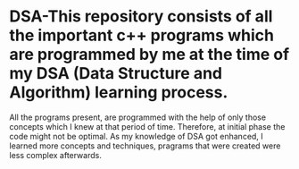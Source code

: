 # DSA-This repository consists of all the important c++ programs which are programmed by me at the time of my DSA (Data Structure and Algorithm) learning process.
All the programs present, are programmed with the help of only those concepts which I knew at that period of time. Therefore, at initial phase the code might not be optimal.
As my knowledge of DSA got enhanced, I learned more concepts and techniques, pragrams that were created were less complex afterwards.
